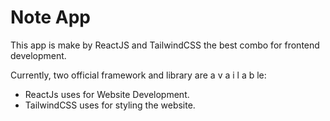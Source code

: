# Note App

This app is make by ReactJS and TailwindCSS the best combo for frontend development.

Currently, two official framework and library are a v a i l a b le:

- ReactJs uses for Website Development.
- TailwindCSS uses for styling the website.
